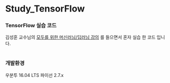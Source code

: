 # Study_TensorFlow
<h3>TensorFlow 실습 코드</h3>
김성훈 교수님의 <a href = "http://hunkim.github.io/ml">모두를 위한 머신러닝/딥러닝 강의</a> 를 들으면서 혼자 실습 한 코드 입니다.<br><br>

<h3>개발환경</h3>
우분투 16.04 LTS 파이선 2.7.x 
